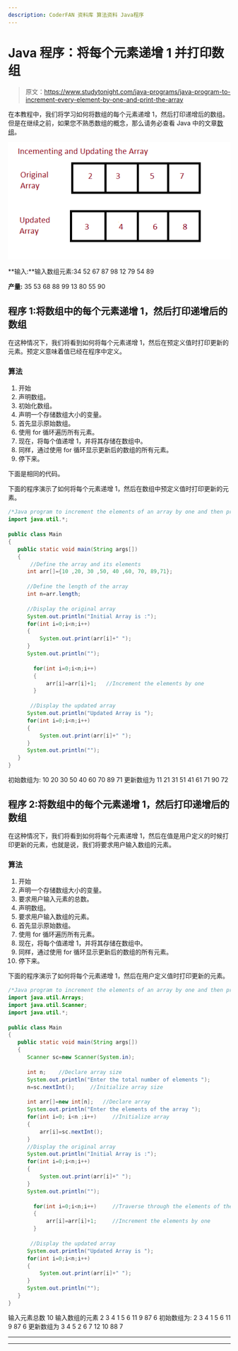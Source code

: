 ```yaml
---
description: CoderFAN 资料库 算法资料 Java程序
---
```


# Java 程序：将每个元素递增 1 并打印数组

> 原文：<https://www.studytonight.com/java-programs/java-program-to-increment-every-element-by-one-and-print-the-array>

在本教程中，我们将学习如何将数组的每个元素递增 1，然后打印递增后的数组。但是在继续之前，如果您不熟悉数组的概念，那么请务必查看 Java 中的文章[数组](https://www.studytonight.com/java/array.php)。

![](img/7703594d3e1afb9b8dbbe8d2def34b58.png)

**输入:**输入数组元素:34 52 67 87 98 12 79 54 89

**产量:** 35 53 68 88 99 13 80 55 90

## 程序 1:将数组中的每个元素递增 1，然后打印递增后的数组

在这种情况下，我们将看到如何将每个元素递增 1，然后在预定义值时打印更新的元素。预定义意味着值已经在程序中定义。

### 算法

1.  开始
2.  声明数组。
3.  初始化数组。
4.  声明一个存储数组大小的变量。
5.  首先显示原始数组。
6.  使用 for 循环遍历所有元素。
7.  现在，将每个值递增 1，并将其存储在数组中。
8.  同样，通过使用 for 循环显示更新后的数组的所有元素。
9.  停下来。

下面是相同的代码。

下面的程序演示了如何将每个元素递增 1，然后在数组中预定义值时打印更新的元素。

```java
/*Java program to increment the elements of an array by one and then print the updated array*/
import java.util.*;  

public class Main  
{  
   public static void main(String args[])   
   {  
       //Define the array and its elements
      int arr[]={10 ,20, 30 ,50, 40 ,60, 70, 89,71};

      //Define the length of the array
      int n=arr.length;

      //Display the original array
      System.out.println("Initial Array is :");
      for(int i=0;i<n;i++)
      {
          System.out.print(arr[i]+" ");
      }
      System.out.println("");

        for(int i=0;i<n;i++)
        {
            arr[i]=arr[i]+1;   //Increment the elements by one
        }

       //Display the updated array
      System.out.println("Updated Array is ");    
      for(int i=0;i<n;i++)
      {
          System.out.print(arr[i]+" ");
      }
      System.out.println("");
   }  
} 
```

初始数组为:
10 20 30 50 40 60 70 89 71
更新数组为
11 21 31 51 41 61 71 90 72

## 程序 2:将数组中的每个元素递增 1，然后打印递增后的数组

在这种情况下，我们将看到如何将每个元素递增 1，然后在值是用户定义的时候打印更新的元素，也就是说，我们将要求用户输入数组的元素。

### 算法

1.  开始
2.  声明一个存储数组大小的变量。
3.  要求用户输入元素的总数。
4.  声明数组。
5.  要求用户输入数组的元素。
6.  首先显示原始数组。
7.  使用 for 循环遍历所有元素。
8.  现在，将每个值递增 1，并将其存储在数组中。
9.  同样，通过使用 for 循环显示更新后的数组的所有元素。
10.  停下来。

下面的程序演示了如何将每个元素递增 1，然后在用户定义值时打印更新的元素。

```java
/*Java program to increment the elements of an array by one and then print the updated array*/
import java.util.Arrays;  
import java.util.Scanner;
import java.util.*;  

public class Main  
{  
   public static void main(String args[])   
   {  
      Scanner sc=new Scanner(System.in);

      int n;    //Declare array size
      System.out.println("Enter the total number of elements ");
      n=sc.nextInt();     //Initialize array size

      int arr[]=new int[n];   //Declare array
      System.out.println("Enter the elements of the array ");
      for(int i=0; i<n ;i++)     //Initialize array
      {
          arr[i]=sc.nextInt();
      }
      //Display the original array
      System.out.println("Initial Array is :");
      for(int i=0;i<n;i++)
      {
          System.out.print(arr[i]+" ");
      }
      System.out.println("");

        for(int i=0;i<n;i++)     //Traverse through the elements of the array
        {
            arr[i]=arr[i]+1;     //Increment the elements by one
        }

       //Display the updated array
      System.out.println("Updated Array is ");    
      for(int i=0;i<n;i++)
      {
          System.out.print(arr[i]+" ");
      }
      System.out.println("");
   }  
} 
```

输入元素总数 10
输入数组的元素 2 3 4 1 5 6 11 9 87 6
初始数组为:
2 3 4 1 5 6 11 9 87 6
更新数组为
3 4 5 2 6 7 12 10 88 7

* * *

* * *